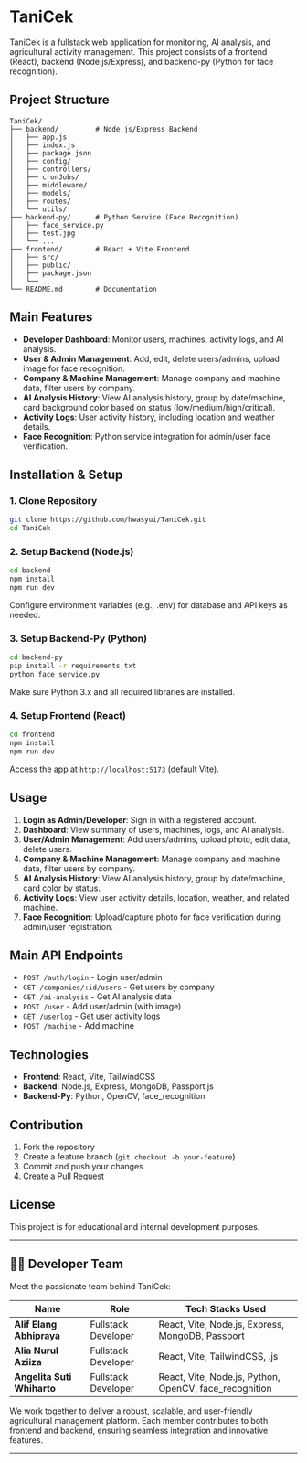 
# TaniCek

TaniCek is a fullstack web application for monitoring, AI analysis, and agricultural activity management. This project consists of a frontend (React), backend (Node.js/Express), and backend-py (Python for face recognition).

## Project Structure

```
TaniCek/
├── backend/         # Node.js/Express Backend
│   ├── app.js
│   ├── index.js
│   ├── package.json
│   ├── config/
│   ├── controllers/
│   ├── cronJobs/
│   ├── middleware/
│   ├── models/
│   ├── routes/
│   └── utils/
├── backend-py/      # Python Service (Face Recognition)
│   ├── face_service.py
│   ├── test.jpg
│   └── ...
├── frontend/        # React + Vite Frontend
│   ├── src/
│   ├── public/
│   ├── package.json
│   └── ...
└── README.md        # Documentation
```

## Main Features

- **Developer Dashboard**: Monitor users, machines, activity logs, and AI analysis.
- **User & Admin Management**: Add, edit, delete users/admins, upload image for face recognition.
- **Company & Machine Management**: Manage company and machine data, filter users by company.
- **AI Analysis History**: View AI analysis history, group by date/machine, card background color based on status (low/medium/high/critical).
- **Activity Logs**: User activity history, including location and weather details.
- **Face Recognition**: Python service integration for admin/user face verification.

## Installation & Setup

### 1. Clone Repository
```bash
git clone https://github.com/hwasyui/TaniCek.git
cd TaniCek
```

### 2. Setup Backend (Node.js)
```bash
cd backend
npm install
npm run dev
```
Configure environment variables (e.g., .env) for database and API keys as needed.

### 3. Setup Backend-Py (Python)
```bash
cd backend-py
pip install -r requirements.txt
python face_service.py
```
Make sure Python 3.x and all required libraries are installed.

### 4. Setup Frontend (React)
```bash
cd frontend
npm install
npm run dev
```
Access the app at `http://localhost:5173` (default Vite).

## Usage

1. **Login as Admin/Developer**: Sign in with a registered account.
2. **Dashboard**: View summary of users, machines, logs, and AI analysis.
3. **User/Admin Management**: Add users/admins, upload photo, edit data, delete users.
4. **Company & Machine Management**: Manage company and machine data, filter users by company.
5. **AI Analysis History**: View AI analysis history, group by date/machine, card color by status.
6. **Activity Logs**: View user activity details, location, weather, and related machine.
7. **Face Recognition**: Upload/capture photo for face verification during admin/user registration.

## Main API Endpoints

- `POST /auth/login` - Login user/admin
- `GET /companies/:id/users` - Get users by company
- `GET /ai-analysis` - Get AI analysis data
- `POST /user` - Add user/admin (with image)
- `GET /userlog` - Get user activity logs
- `POST /machine` - Add machine

## Technologies

- **Frontend**: React, Vite, TailwindCSS
- **Backend**: Node.js, Express, MongoDB, Passport.js
- **Backend-Py**: Python, OpenCV, face_recognition

## Contribution

1. Fork the repository
2. Create a feature branch (`git checkout -b your-feature`)
3. Commit and push your changes
4. Create a Pull Request

## License

This project is for educational and internal development purposes.


---

## 👨‍💻 Developer Team

Meet the passionate team behind TaniCek:

| Name                       | Role                | Tech Stacks Used                          |
|----------------------------|---------------------|-------------------------------------------|
| **Alif Elang Abhipraya**   | Fullstack Developer | React, Vite, Node.js, Express, MongoDB, Passport  |
| **Alia Nurul Aziiza**      | Fullstack Developer | React, Vite, TailwindCSS, .js |
| **Angelita Suti Whiharto** | Fullstack Developer | React, Vite, Node.js, Python, OpenCV, face_recognition  |

We work together to deliver a robust, scalable, and user-friendly agricultural management platform. Each member contributes to both frontend and backend, ensuring seamless integration and innovative features.

---




